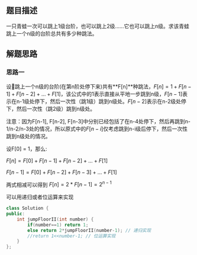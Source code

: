 ## 题目描述

一只青蛙一次可以跳上1级台阶，也可以跳上2级……它也可以跳上n级。求该青蛙跳上一个n级的台阶总共有多少种跳法。 

## 解题思路

### 思路一

设🐸跳上一个n级的台阶(在第n阶处停下来)共有**F[n]**种跳法，$F[n] = 1 + F[n-1] + F[n-2] + ... + F[1]$，该公式中的1表示直接从平地一步跳到n级，$F[n-1]$表示在n-1级处停下，然后一次性（跳1级）跳到n级处。$F[n-2]$表示在n-2级处停下，然后一次性（跳2级）跳到n级处。

注意：因为F[n-1], F[n-2], F[n-3]中分别已经包括了在n-4处停下，然后再跳到n-1/n-2/n-3处的情况，所以原式中的$F[n-i]$仅考虑跳到n-i级后停下，然后一次性跳到n级处的情况。

设F[0] = 1，那么:

$F[n] = F[0] + F[n-1] + F[n-2] + ... + F[1]$

$F[n-1] = F[0] + F[n-2] + F[n-3] + ... + F[1]$

两式相减可以得到 $F[n] = 2*F[n-1] = 2^{n-1}$

可以用递归或者位运算来实现

```cpp
class Solution {
public:
    int jumpFloorII(int number) {
        if(number==1) return 1;
        else return 2*jumpFloorII(number-1); // 递归实现
        //return 1<<number-1; // 位运算实现
    }
};
```



